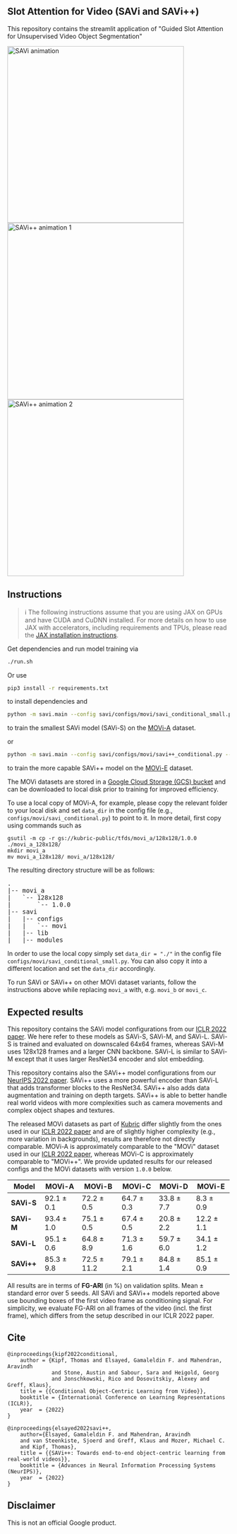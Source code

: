 ## Slot Attention for Video (SAVi and SAVi++)

This repository contains the streamlit application of "Guided Slot Attention for Unsupervised Video Object Segmentation"

<img src="savi.gif" alt="SAVi animation" width="400"/>

<br />

<img src="savi++_1.gif" alt="SAVi++ animation 1" width="400"/>

<img src="savi++_2.gif" alt="SAVi++ animation 2" width="400"/>


## Instructions
> ℹ️ The following instructions assume that you are using JAX on GPUs and have CUDA and CuDNN installed. For more details on how to use JAX with accelerators, including requirements and TPUs, please read the [JAX installation instructions](https://github.com/google/jax#installation).

Get dependencies and run model training via
```sh
./run.sh
```

Or use
```sh
pip3 install -r requirements.txt
```
to install dependencies and
```sh
python -m savi.main --config savi/configs/movi/savi_conditional_small.py --workdir tmp/
```
to train the smallest SAVi model (SAVi-S) on the [MOVi-A](https://github.com/google-research/kubric/blob/main/challenges/movi/README.md) dataset.

or

```sh
python -m savi.main --config savi/configs/movi/savi++_conditional.py --workdir tmp/
```
to train the more capable SAVi++ model on the [MOVi-E](https://github.com/google-research/kubric/blob/main/challenges/movi/README.md) dataset.

The MOVi datasets are stored in a [Google Cloud Storage (GCS) bucket](https://console.cloud.google.com/storage/browser/kubric-public/tfds)
and can be downloaded to local disk prior to training for improved efficiency.

To use a local copy of MOVi-A, for example, please copy the relevant folder to your local disk and set `data_dir` in the config file (e.g., `configs/movi/savi_conditional.py`) to point to it.  In more detail, first copy using commands such as

```
gsutil -m cp -r gs://kubric-public/tfds/movi_a/128x128/1.0.0 ./movi_a_128x128/
mkdir movi_a
mv movi_a_128x128/ movi_a/128x128/
```

The resulting directory structure will be as follows:
<pre>
.
|-- movi_a
|   `-- 128x128
|       `-- 1.0.0
|-- savi
|   |-- configs
|   |   `-- movi
|   |-- lib
|   |-- modules
</pre>

In order to use the local copy simply set `data_dir = "./"` in the config file `configs/movi/savi_conditional_small.py`. You can also copy it into a different location and set the `data_dir` accordingly.

To run SAVi or SAVi++ on other MOVi dataset variants, follow the instructions above while replacing `movi_a` with, e.g. `movi_b` or `movi_c`.

## Expected results

This repository contains the SAVi model configurations from our [ICLR 2022 paper](https://arxiv.org/abs/2111.12594). We here refer to these models as SAVi-S, SAVi-M, and SAVi-L. SAVi-S is trained and evaluated on downscaled 64x64 frames, whereas SAVi-M uses 128x128 frames and a larger CNN backbone. SAVi-L is similar to SAVi-M except that it uses larger ResNet34 encoder and slot embedding.

This repository contains also the SAVi++ model configurations from our [NeurIPS 2022 paper](https://arxiv.org/abs/2206.07764). SAVi++ uses a more powerful encoder than SAVi-L that adds transformer blocks to the ResNet34. SAVi++ also adds data augmentation and training on depth targets. SAVi++ is able to better handle real world videos with more complexities such as camera movements and complex object shapes and textures.

The released MOVi datasets as part of [Kubric](https://github.com/google-research/kubric/) differ slightly from the ones used in our [ICLR 2022 paper](https://arxiv.org/abs/2111.12594) and are of slightly higher complexity (e.g., more variation in backgrounds), results are therefore not directly comparable. MOVi-A is approximately comparable to the "MOVi" dataset used in our [ICLR 2022 paper](https://arxiv.org/abs/2111.12594), whereas MOVi-C is approximately comparable to "MOVi++". We provide updated results for our released configs and the MOVi datasets with version `1.0.0` below.

| Model      | MOVi-A      | MOVi-B      | MOVi-C     | MOVi-D     | MOVi-E    |
|------------|-------------|-------------|------------|------------|-----------|
| **SAVi-S** | 92.1 ± 0.1  | 72.2 ± 0.5  | 64.7 ± 0.3 | 33.8 ± 7.7 | 8.3 ± 0.9 |
| **SAVi-M** | 93.4 ± 1.0  | 75.1 ± 0.5  | 67.4 ± 0.5 | 20.8 ± 2.2 | 12.2 ± 1.1|
| **SAVi-L** | 95.1 ± 0.6  | 64.8 ± 8.9  | 71.3 ± 1.6 | 59.7 ± 6.0 | 34.1 ± 1.2|
| **SAVi++** | 85.3 ± 9.8  | 72.5 ± 11.2 | 79.1 ± 2.1 | 84.8 ± 1.4 | 85.1 ± 0.9|


All results are in terms of **FG-ARI** (in %) on validation splits. Mean ± standard error over 5 seeds. All SAVi and SAVi++ models reported above use bounding boxes of the first video frame as conditioning signal. For simplicity, we evaluate FG-ARI on all frames of the video (incl. the first frame), which differs from the setup described in our ICLR 2022 paper.

## Cite

```
@inproceedings{kipf2022conditional,
    author = {Kipf, Thomas and Elsayed, Gamaleldin F. and Mahendran, Aravindh
              and Stone, Austin and Sabour, Sara and Heigold, Georg
              and Jonschkowski, Rico and Dosovitskiy, Alexey and Greff, Klaus},
    title = {{Conditional Object-Centric Learning from Video}},
    booktitle = {International Conference on Learning Representations (ICLR)},
    year  = {2022}
}
```

```
@inproceedings{elsayed2022savi++,
    author={Elsayed, Gamaleldin F. and Mahendran, Aravindh
    and van Steenkiste, Sjoerd and Greff, Klaus and Mozer, Michael C.
    and Kipf, Thomas},
    title = {{SAVi++: Towards end-to-end object-centric learning from real-world videos}},
    booktitle = {Advances in Neural Information Processing Systems (NeurIPS)},
    year  = {2022}
}
```

## Disclaimer
This is not an official Google product.
